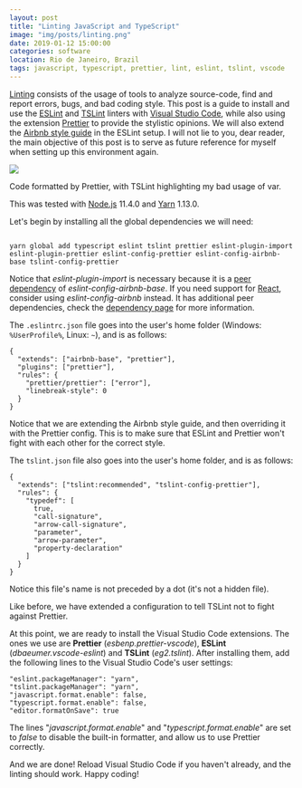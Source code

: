 ```yaml
---
layout: post
title: "Linting JavaScript and TypeScript"
image: "img/posts/linting.png"
date: 2019-01-12 15:00:00
categories: software
location: Rio de Janeiro, Brazil
tags: javascript, typescript, prettier, lint, eslint, tslint, vscode
---
```


<a href="https://en.wikipedia.org/wiki/Lint_(software)" target="_blank">Linting</a> consists of the usage of tools to analyze source-code, find and report errors, bugs, and bad coding style. This post is a guide to install and use the <a href="https://eslint.org/" target="_blank">ESLint</a> and <a href="https://palantir.github.io/tslint/" target="_blank">TSLint</a> linters with <a href="https://code.visualstudio.com/" target="_blank">Visual Studio Code</a>, while also using the extension <a href="https://prettier.io/" target="_blank">Prettier</a> to provide the stylistic opinions. We will also extend the <a href="https://github.com/airbnb/javascript" target="_blank">Airbnb style guide</a> in the ESLint setup. I will not lie to you, dear reader, the main objective of this post is to serve as future reference for myself when setting up this environment again.

<div class="post-image">
    <a href="{{ site.baseurl }}/img/posts/linting.png" target="_blank"><img src="{{ site.baseurl }}/img/posts/linting.png"/></a>
    <p class="post-image-caption">Code formatted by Prettier, with TSLint highlighting my bad usage of var.</p>
</div>

<!--more-->

This was tested with <a href="https://nodejs.org" target="_blank">Node.js</a> 11.4.0 and <a href="https://yarnpkg.com" target="_blank">Yarn</a> 1.13.0.

Let's begin by installing all the global dependencies we will need:

<pre><code class="bash">
yarn global add typescript eslint tslint prettier eslint-plugin-import eslint-plugin-prettier eslint-config-prettier eslint-config-airbnb-base tslint-config-prettier
</code></pre>

Notice that <i>eslint-plugin-import</i> is necessary because it is a <a href="https://nodejs.org/en/blog/npm/peer-dependencies/" target="_blank">peer dependency</a> of <i>eslint-config-airbnb-base</i>. If you need support for <a href="https://reactjs.org/" target="_blank">React</a>, consider using <i>eslint-config-airbnb</i> instead. It has additional peer dependencies, check the <a href="https://www.npmjs.com/package/eslint-config-airbnb" target="_blank">dependency page</a> for more information.

The <code class="inline">.eslintrc.json</code> file goes into the user's home folder (Windows: <code class="inline">%UserProfile%</code>, Linux: <code class="inline">~</code>), and is as follows:

<pre><code class="javascript">{
  "extends": ["airbnb-base", "prettier"],
  "plugins": ["prettier"],
  "rules": {
    "prettier/prettier": ["error"],
    "linebreak-style": 0
  }
}</code></pre>

Notice that we are extending the Airbnb style guide, and then overriding it with the Prettier config. This is to make sure that ESLint and Prettier won't fight with each other for the correct style.

The <code class="inline">tslint.json</code> file also goes into the user's home folder, and is as follows:

<pre><code class="javascript">{
  "extends": ["tslint:recommended", "tslint-config-prettier"],
  "rules": {
    "typedef": [
      true,
      "call-signature",
      "arrow-call-signature",
      "parameter",
      "arrow-parameter",
      "property-declaration"
    ]
  }
}</code></pre>

Notice this file's name is not preceded by a dot (it's not a hidden file).

Like before, we have extended a configuration to tell TSLint not to fight against Prettier.

At this point, we are ready to install the Visual Studio Code extensions. The ones we use are <b>Prettier</b> (<i>esbenp.prettier-vscode</i>), <b>ESLint</b> (<i>dbaeumer.vscode-eslint</i>) and <b>TSLint</b> (<i>eg2.tslint</i>). After installing them, add the following lines to the Visual Studio Code's user settings:

<pre><code class="json">"eslint.packageManager": "yarn",
"tslint.packageManager": "yarn",
"javascript.format.enable": false,
"typescript.format.enable": false,
"editor.formatOnSave": true</code></pre>

The lines "<i>javascript.format.enable</i>" and "<i>typescript.format.enable</i>" are set to <i>false</i> to disable the built-in formatter, and allow us to use Prettier correctly.

And we are done! Reload Visual Studio Code if you haven't already, and the linting should work. Happy coding!
